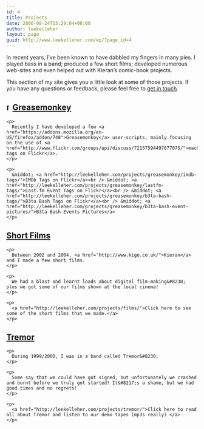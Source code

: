 ```yaml
---
id: 4
title: Projects
date: 2006-08-24T15:29:04+00:00
author: leekelleher
layout: page
guid: http://www.leekelleher.com/wp/?page_id=4
---
```

In recent years, I&#8217;ve been known to have dabbled my fingers in many pies. I played bass in a band; produced a few short films; developed numerous web-sites and even helped out with Kieran&#8217;s comic-book projects.

This section of my site gives you a little look at some of those projects. If you have any questions or feedback, please feel free to [get in touch](http://leekelleher.com/contact/).

<div class="items">
  <div class="item">
    <h2>
      <img src="http://youngpup.net/z_dropbox/greasespot_favicon.ico" alt="[favicon]" title="favicon" height="16" width="16" /><a href="http://leekelleher.com/projects/greasemonkey/">Greasemonkey</a>
    </h2>
    
    <p>
      Recently I have developed a few <a href="https://addons.mozilla.org/en-US/firefox/addon/748">Greasemonkey</a> user-scripts, mainly focusing on the use of <a href="http://www.flickr.com/groups/api/discuss/72157594497877875/">machine-tags on Flickr</a>.
    </p>
    
    <p>
      &middot; <a href="http://leekelleher.com/projects/greasemonkey/imdb-tags/">IMDb Tags on Flickr</a><br /> &middot; <a href="http://leekelleher.com/projects/greasemonkey/lastfm-tags/">Last.fm Event Tags on Flickr</a><br /> &middot; <a href="http://leekelleher.com/projects/greasemonkey/b3ta-bash-tags/">B3ta Bash Tags on Flickr</a><br /> &middot; <a href="http://leekelleher.com/projects/greasemonkey/b3ta-bash-event-pictures/">B3ta Bash Events Pictures</a>
    </p>
  </div>
  
  <div class="item">
    <h2>
      <a href="http://leekelleher.com/projects/films/">Short Films</a>
    </h2>
    
    <p>
      Between 2002 and 2004, <a href="http://www.kigo.co.uk/">Kieran</a> and I made a few short films.
    </p>
    
    <p>
      We had a blast and learnt loads about digital film-making&#8230; plus we got some of our films shown at the local cinema!
    </p>
    
    <p>
      <a href="http://leekelleher.com/projects/films/">Click here to see some of the short films that we made.</a>
    </p>
  </div>
  
  <div class="item">
    <h2>
      <a href="http://leekelleher.com/projects/tremor/">Tremor</a>
    </h2>
    
    <p>
      During 1999/2000, I was in a band called Tremor&#8230;
    </p>
    
    <p>
      Some say that we could have got signed, but unfortunately we crashed and burnt before we truly got started! It&#8217;s a shame, but we had good times and no regrets!
    </p>
    
    <p>
      <a href="http://leekelleher.com/projects/tremor/">Click here to read all about Tremor and listen to our demo tapes (mp3s really).</a>
    </p>
  </div>
</div>